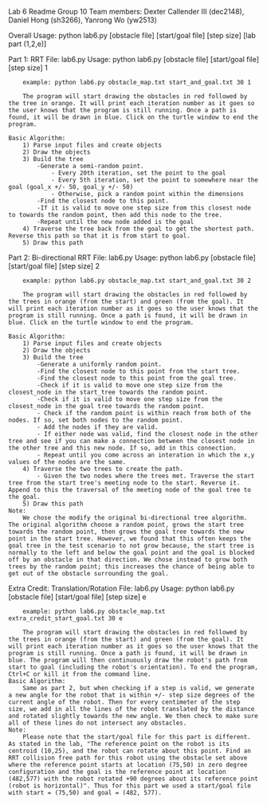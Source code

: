 Lab 6 Readme
Group 10
Team members: Dexter Callender III (dec2148), Daniel Hong (sh3266), Yanrong Wo (yw2513)

Overall Usage:
	python lab6.py [obstacle file] [start/goal file] [step size] [lab part (1,2,e)]
	
Part 1: RRT
	File: 
		lab6.py
	Usage:
		python lab6.py [obstacle file] [start/goal file] [step size] 1
		
		example: python lab6.py obstacle_map.txt start_and_goal.txt 30 1

		The program will start drawing the obstacles in red followed by the tree in orange. It will print each iteration number as it goes so the user knows that the program is still running. Once a path is found, it will be drawn in blue. Click on the turtle window to end the program.

	Basic Algorithm:
		1) Parse input files and create objects
		2) Draw the objects
		3) Build the tree
			-Generate a semi-random point.
				- Every 20th iteration, set the point to the goal
				- Every 5th iteration, set the point to somewhere near the goal (goal_x +/- 50, goal_y +/- 50)
				- Otherwise, pick a random point within the dimensions
			-Find the closest node to this point.
			-If it is valid to move one step size from this closest node to towards the random point, then add this node to the tree. 
			-Repeat until the new node added is the goal
		4) Traverse the tree back from the goal to get the shortest path. Reverse this path so that it is from start to goal.
		5) Draw this path

Part 2: Bi-directional RRT
	File: 
		lab6.py
	Usage:
		python lab6.py [obstacle file] [start/goal file] [step size] 2
		
		example: python lab6.py obstacle_map.txt start_and_goal.txt 30 2

		The program will start drawing the obstacles in red followed by the trees in orange (from the start) and green (from the goal). It will print each iteration number as it goes so the user knows that the program is still running. Once a path is found, it will be drawn in blue. Click on the turtle window to end the program.

	Basic Algorithm:
		1) Parse input files and create objects
		2) Draw the objects
		3) Build the tree
			-Generate a uniformly random point.
			-Find the closest node to this point from the start tree. 
			-Find the closest node to this point from the goal tree. 
			-Check if it is valid to move one step size from the closest_node in the start_tree towards the random point. 
			-Check if it is valid to move one step size from the closest_node in the goal tree towards the random point. 
			- Check if the random point is within reach from both of the nodes. If so, set both nodes to the random point.
			- Add the nodes if they are valid.
			- If either node was valid, find the closest node in the other tree and see if you can make a connection between the closest node in the other tree and this new node. If so, add in this connection.
			- Repeat until you come across an interation in which the x,y values of the nodes are the same.
		4) Traverse the two trees to create the path. 
			- Given the two nodes where the trees met. Traverse the start tree from the start tree's meeting node to the start. Reverse it. Append to this the traversal of the meeting node of the goal tree to the goal.
		5) Draw this path
	Note:
		We chose the modify the original bi-directional tree algorithm. The original algorithm choose a random point, grows the start tree towards the random point, then grows the goal tree towards the new point in the start tree. However, we found that this often keeps the goal tree in the test scenario to not grow because, the start tree is normally to the left and below the goal point and the goal is blocked off by an obstacle in that direction. We chose instead to grow both trees by the random point; this increases the chance of being able to get out of the obstacle surrounding the goal. 

Extra Credit: Translation/Rotation
	File: 
		lab6.py
	Usage:
		python lab6.py [obstacle file] [start/goal file] [step size] e
		
		example: python lab6.py obstacle_map.txt extra_credit_start_goal.txt 30 e

		The program will start drawing the obstacles in red followed by the trees in orange (from the start) and green (from the goal). It will print each iteration number as it goes so the user knows that the program is still running. Once a path is found, it will be drawn in blue. The program will then continuously draw the robot's path from start to goal (including the robot's orientation). To end the program, Ctrl+C or kill it from the command line. 
	Basic Algorithm:
		Same as part 2, but when checking if a step is valid, we generate a new angle for the robot that is within +/- step size degrees of the current angle of the robot. Then for every centimeter of the step size, we add in all the lines of the robot translated by the distance and rotated slightly towards the new angle. We then check to make sure all of these lines do not intersect any obstacles. 
	Note:
		Please note that the start/goal file for this part is different. As stated in the lab, "The reference point on the robot is its centroid (10,25), and the robot can rotate about this point. Find an RRT collision free path for this robot using the obstacle set above where the reference point starts at location (75,50) in zero degree configuration and the goal is the reference point at location (482,577) with the robot rotated +90 degrees about its reference point (robot is horizontal)". Thus for this part we used a start/goal file with start = (75,50) and goal = (482, 577).

